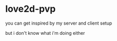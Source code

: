 # love2d-pvp

you can get inspired by my server and client setup

but i don't know what i'm doing either
